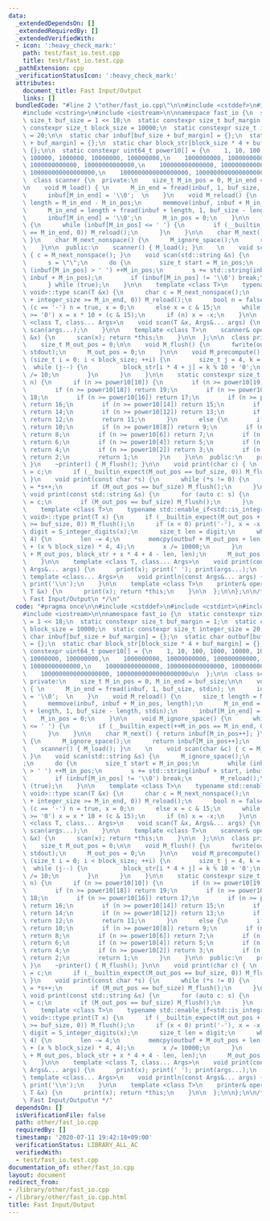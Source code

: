 ```yaml
---
data:
  _extendedDependsOn: []
  _extendedRequiredBy: []
  _extendedVerifiedWith:
  - icon: ':heavy_check_mark:'
    path: test/fast_io.test.cpp
    title: test/fast_io.test.cpp
  _pathExtension: cpp
  _verificationStatusIcon: ':heavy_check_mark:'
  attributes:
    document_title: Fast Input/Output
    links: []
  bundledCode: "#line 2 \"other/fast_io.cpp\"\n\n#include <cstddef>\n#include <cstdint>\n\
    #include <cstring>\n#include <iostream>\n\nnamespace fast_io {\n  static constexpr\
    \ size_t buf_size = 1 << 18;\n  static constexpr size_t buf_margin = 1;\n  static\
    \ constexpr size_t block_size = 10000;\n  static constexpr size_t integer_size\
    \ = 20;\n\n  static char inbuf[buf_size + buf_margin] = {};\n  static char outbuf[buf_size\
    \ + buf_margin] = {};\n  static char block_str[block_size * 4 + buf_margin] =\
    \ {};\n\n  static constexpr uint64_t power10[] = {\n    1, 10, 100, 1000, 10000,\
    \ 100000, 1000000, 10000000, 100000000,\n    1000000000, 10000000000, 100000000000,\
    \ 1000000000000, 10000000000000,\n    100000000000000, 1000000000000000, 10000000000000000,\
    \ 100000000000000000,\n    1000000000000000000, 10000000000000000000u\n  };\n\n\
    \  class scanner {\n  private:\n    size_t M_in_pos = 0, M_in_end = buf_size;\n\
    \n    void M_load() { \n      M_in_end = fread(inbuf, 1, buf_size, stdin); \n\
    \      inbuf[M_in_end] = '\\0';  \n    }\n    void M_reload() {\n      size_t\
    \ length = M_in_end - M_in_pos;\n      memmove(inbuf, inbuf + M_in_pos, length);\n\
    \      M_in_end = length + fread(inbuf + length, 1, buf_size - length, stdin);\n\
    \      inbuf[M_in_end] = '\\0';\n      M_in_pos = 0;\n    }\n\n    void M_ignore_space()\
    \ {\n      while (inbuf[M_in_pos] <= ' ') {\n        if (__builtin_expect(++M_in_pos\
    \ == M_in_end, 0)) M_reload();\n      }\n    }\n\n    char M_next() { return inbuf[M_in_pos++];\
    \ }\n    char M_next_nonspace() {\n      M_ignore_space();\n      return inbuf[M_in_pos++];\n\
    \    }\n\n  public:\n    scanner() { M_load(); }\n    \n    void scan(char &c)\
    \ { c = M_next_nonspace(); }\n    void scan(std::string &s) {\n      M_ignore_space();\n\
    \      s = \"\";\n      do {\n        size_t start = M_in_pos;\n        while\
    \ (inbuf[M_in_pos] > ' ') ++M_in_pos;\n        s += std::string(inbuf + start,\
    \ inbuf + M_in_pos);\n        if (inbuf[M_in_pos] != '\\0') break;\n        M_reload();\n\
    \      } while (true);\n    }\n\n    template <class T>\n    typename std::enable_if<std::is_integral<T>::value,\
    \ void>::type scan(T &x) {\n      char c = M_next_nonspace();\n      if (__builtin_expect(M_in_pos\
    \ + integer_size >= M_in_end, 0)) M_reload();\n      bool n = false;\n      if\
    \ (c == '-') n = true, x = 0;\n      else x = c & 15;\n      while ((c = M_next())\
    \ >= '0') x = x * 10 + (c & 15);\n      if (n) x = -x;\n    }\n\n    template\
    \ <class T, class... Args>\n    void scan(T &x, Args&... args) {\n      scan(x);\
    \ scan(args...);\n    }\n\n    template <class T>\n    scanner& operator >> (T\
    \ &x) {\n      scan(x); return *this;\n    }\n\n  };\n\n  class printer {\n  private:\n\
    \    size_t M_out_pos = 0;\n\n    void M_flush() {\n      fwrite(outbuf, 1, M_out_pos,\
    \ stdout);\n      M_out_pos = 0;\n    }\n\n    void M_precompute() {\n      for\
    \ (size_t i = 0; i < block_size; ++i) {\n        size_t j = 4, k = i;\n      \
    \  while (j--) {\n          block_str[i * 4 + j] = k % 10 + '0';\n          k\
    \ /= 10;\n        }\n      }\n    }\n\n    static constexpr size_t S_integer_digits(uint64_t\
    \ n) {\n      if (n >= power10[10]) {\n        if (n >= power10[19]) return 20;\n\
    \        if (n >= power10[18]) return 19;\n        if (n >= power10[17]) return\
    \ 18;\n        if (n >= power10[16]) return 17;\n        if (n >= power10[15])\
    \ return 16;\n        if (n >= power10[14]) return 15;\n        if (n >= power10[13])\
    \ return 14;\n        if (n >= power10[12]) return 13;\n        if (n >= power10[11])\
    \ return 12;\n        return 11;\n      }\n      else {\n        if (n >= power10[9])\
    \ return 10;\n        if (n >= power10[8]) return 9;\n        if (n >= power10[7])\
    \ return 8;\n        if (n >= power10[6]) return 7;\n        if (n >= power10[5])\
    \ return 6;\n        if (n >= power10[4]) return 5;\n        if (n >= power10[3])\
    \ return 4;\n        if (n >= power10[2]) return 3;\n        if (n >= power10[1])\
    \ return 2;\n        return 1;\n      }\n    }\n\n  public:\n    printer() { M_precompute();\
    \ }\n    ~printer() { M_flush(); }\n\n    void print(char c) { \n      outbuf[M_out_pos++]\
    \ = c;\n      if (__builtin_expect(M_out_pos == buf_size, 0)) M_flush();\n   \
    \ }\n    void print(const char *s) {\n      while (*s != 0) {\n        outbuf[M_out_pos++]\
    \ = *s++;\n        if (M_out_pos == buf_size) M_flush();\n      }\n    }\n   \
    \ void print(const std::string &s) {\n      for (auto c: s) {\n        outbuf[M_out_pos++]\
    \ = c;\n        if (M_out_pos == buf_size) M_flush();\n      }\n    }\n    \n\
    \    template <class T>\n    typename std::enable_if<std::is_integral<T>::value,\
    \ void>::type print(T x) {\n      if (__builtin_expect(M_out_pos + integer_size\
    \ >= buf_size, 0)) M_flush();\n      if (x < 0) print('-'), x = -x;\n      size_t\
    \ digit = S_integer_digits(x);\n      size_t len = digit;\n      while (len >=\
    \ 4) {\n        len -= 4;\n        memcpy(outbuf + M_out_pos + len, block_str\
    \ + (x % block_size) * 4, 4);\n        x /= 10000;\n      }\n      memcpy(outbuf\
    \ + M_out_pos, block_str + x * 4 + 4 - len, len);\n      M_out_pos += digit;\n\
    \    }\n\n    template <class T, class... Args>\n    void print(const T &x, const\
    \ Args&... args) {\n      print(x); print(' '); print(args...);\n    }\n\n   \
    \ template <class... Args>\n    void println(const Args&... args) {\n      print(args...);\
    \ print('\\n');\n    }\n\n    template <class T>\n    printer& operator << (const\
    \ T &x) {\n      print(x); return *this;\n    }\n\n  };\n\n};\n\n/**\n * @title\
    \ Fast Input/Output\n */\n"
  code: "#pragma once\n\n#include <cstddef>\n#include <cstdint>\n#include <cstring>\n\
    #include <iostream>\n\nnamespace fast_io {\n  static constexpr size_t buf_size\
    \ = 1 << 18;\n  static constexpr size_t buf_margin = 1;\n  static constexpr size_t\
    \ block_size = 10000;\n  static constexpr size_t integer_size = 20;\n\n  static\
    \ char inbuf[buf_size + buf_margin] = {};\n  static char outbuf[buf_size + buf_margin]\
    \ = {};\n  static char block_str[block_size * 4 + buf_margin] = {};\n\n  static\
    \ constexpr uint64_t power10[] = {\n    1, 10, 100, 1000, 10000, 100000, 1000000,\
    \ 10000000, 100000000,\n    1000000000, 10000000000, 100000000000, 1000000000000,\
    \ 10000000000000,\n    100000000000000, 1000000000000000, 10000000000000000, 100000000000000000,\n\
    \    1000000000000000000, 10000000000000000000u\n  };\n\n  class scanner {\n \
    \ private:\n    size_t M_in_pos = 0, M_in_end = buf_size;\n\n    void M_load()\
    \ { \n      M_in_end = fread(inbuf, 1, buf_size, stdin); \n      inbuf[M_in_end]\
    \ = '\\0';  \n    }\n    void M_reload() {\n      size_t length = M_in_end - M_in_pos;\n\
    \      memmove(inbuf, inbuf + M_in_pos, length);\n      M_in_end = length + fread(inbuf\
    \ + length, 1, buf_size - length, stdin);\n      inbuf[M_in_end] = '\\0';\n  \
    \    M_in_pos = 0;\n    }\n\n    void M_ignore_space() {\n      while (inbuf[M_in_pos]\
    \ <= ' ') {\n        if (__builtin_expect(++M_in_pos == M_in_end, 0)) M_reload();\n\
    \      }\n    }\n\n    char M_next() { return inbuf[M_in_pos++]; }\n    char M_next_nonspace()\
    \ {\n      M_ignore_space();\n      return inbuf[M_in_pos++];\n    }\n\n  public:\n\
    \    scanner() { M_load(); }\n    \n    void scan(char &c) { c = M_next_nonspace();\
    \ }\n    void scan(std::string &s) {\n      M_ignore_space();\n      s = \"\"\
    ;\n      do {\n        size_t start = M_in_pos;\n        while (inbuf[M_in_pos]\
    \ > ' ') ++M_in_pos;\n        s += std::string(inbuf + start, inbuf + M_in_pos);\n\
    \        if (inbuf[M_in_pos] != '\\0') break;\n        M_reload();\n      } while\
    \ (true);\n    }\n\n    template <class T>\n    typename std::enable_if<std::is_integral<T>::value,\
    \ void>::type scan(T &x) {\n      char c = M_next_nonspace();\n      if (__builtin_expect(M_in_pos\
    \ + integer_size >= M_in_end, 0)) M_reload();\n      bool n = false;\n      if\
    \ (c == '-') n = true, x = 0;\n      else x = c & 15;\n      while ((c = M_next())\
    \ >= '0') x = x * 10 + (c & 15);\n      if (n) x = -x;\n    }\n\n    template\
    \ <class T, class... Args>\n    void scan(T &x, Args&... args) {\n      scan(x);\
    \ scan(args...);\n    }\n\n    template <class T>\n    scanner& operator >> (T\
    \ &x) {\n      scan(x); return *this;\n    }\n\n  };\n\n  class printer {\n  private:\n\
    \    size_t M_out_pos = 0;\n\n    void M_flush() {\n      fwrite(outbuf, 1, M_out_pos,\
    \ stdout);\n      M_out_pos = 0;\n    }\n\n    void M_precompute() {\n      for\
    \ (size_t i = 0; i < block_size; ++i) {\n        size_t j = 4, k = i;\n      \
    \  while (j--) {\n          block_str[i * 4 + j] = k % 10 + '0';\n          k\
    \ /= 10;\n        }\n      }\n    }\n\n    static constexpr size_t S_integer_digits(uint64_t\
    \ n) {\n      if (n >= power10[10]) {\n        if (n >= power10[19]) return 20;\n\
    \        if (n >= power10[18]) return 19;\n        if (n >= power10[17]) return\
    \ 18;\n        if (n >= power10[16]) return 17;\n        if (n >= power10[15])\
    \ return 16;\n        if (n >= power10[14]) return 15;\n        if (n >= power10[13])\
    \ return 14;\n        if (n >= power10[12]) return 13;\n        if (n >= power10[11])\
    \ return 12;\n        return 11;\n      }\n      else {\n        if (n >= power10[9])\
    \ return 10;\n        if (n >= power10[8]) return 9;\n        if (n >= power10[7])\
    \ return 8;\n        if (n >= power10[6]) return 7;\n        if (n >= power10[5])\
    \ return 6;\n        if (n >= power10[4]) return 5;\n        if (n >= power10[3])\
    \ return 4;\n        if (n >= power10[2]) return 3;\n        if (n >= power10[1])\
    \ return 2;\n        return 1;\n      }\n    }\n\n  public:\n    printer() { M_precompute();\
    \ }\n    ~printer() { M_flush(); }\n\n    void print(char c) { \n      outbuf[M_out_pos++]\
    \ = c;\n      if (__builtin_expect(M_out_pos == buf_size, 0)) M_flush();\n   \
    \ }\n    void print(const char *s) {\n      while (*s != 0) {\n        outbuf[M_out_pos++]\
    \ = *s++;\n        if (M_out_pos == buf_size) M_flush();\n      }\n    }\n   \
    \ void print(const std::string &s) {\n      for (auto c: s) {\n        outbuf[M_out_pos++]\
    \ = c;\n        if (M_out_pos == buf_size) M_flush();\n      }\n    }\n    \n\
    \    template <class T>\n    typename std::enable_if<std::is_integral<T>::value,\
    \ void>::type print(T x) {\n      if (__builtin_expect(M_out_pos + integer_size\
    \ >= buf_size, 0)) M_flush();\n      if (x < 0) print('-'), x = -x;\n      size_t\
    \ digit = S_integer_digits(x);\n      size_t len = digit;\n      while (len >=\
    \ 4) {\n        len -= 4;\n        memcpy(outbuf + M_out_pos + len, block_str\
    \ + (x % block_size) * 4, 4);\n        x /= 10000;\n      }\n      memcpy(outbuf\
    \ + M_out_pos, block_str + x * 4 + 4 - len, len);\n      M_out_pos += digit;\n\
    \    }\n\n    template <class T, class... Args>\n    void print(const T &x, const\
    \ Args&... args) {\n      print(x); print(' '); print(args...);\n    }\n\n   \
    \ template <class... Args>\n    void println(const Args&... args) {\n      print(args...);\
    \ print('\\n');\n    }\n\n    template <class T>\n    printer& operator << (const\
    \ T &x) {\n      print(x); return *this;\n    }\n\n  };\n\n};\n\n/**\n * @title\
    \ Fast Input/Output\n */"
  dependsOn: []
  isVerificationFile: false
  path: other/fast_io.cpp
  requiredBy: []
  timestamp: '2020-07-11 19:42:18+09:00'
  verificationStatus: LIBRARY_ALL_AC
  verifiedWith:
  - test/fast_io.test.cpp
documentation_of: other/fast_io.cpp
layout: document
redirect_from:
- /library/other/fast_io.cpp
- /library/other/fast_io.cpp.html
title: Fast Input/Output
---
```

